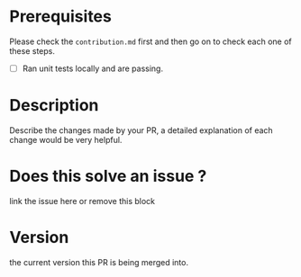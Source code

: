 # Prerequisites
Please check the `contribution.md` first and then go on to check each one of these steps.
* [ ] Ran unit tests locally and are passing.

# Description
Describe the changes made by your PR, a detailed explanation of each change would be very helpful.

# Does this solve an issue ?
link the issue here or remove this block

# Version
the current version this PR is being merged into.